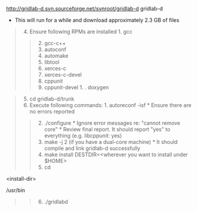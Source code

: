 http://gridlab-d.svn.sourceforge.net/svnroot/gridlab-d gridlab-d
  * This will run for a while and download approximately
2.3 GB of files
> 4. Ensure following RPMs are installed
    1. gcc
> > 2. gcc-c++
> > 3. autoconf
> > 4. automake
> > 5. libtool
> > 6. xerces-c
> > 7. xerces-c-devel
> > 8. cppunit
> > 9. cppunit-devel
    1. . doxygen

> 5. cd gridlab-d/trunk
> 6. Execute following commands:
    1. autoreconf -isf
      * Ensure there are no errors reported
> > 2. ./configure
      * Ignore error messages re: "cannot remove core"
      * Review final report. It should report "yes" to
everything (e.g. libcppunit: yes)
> > 3. make -j 2 (if you have a dual-core machine)
      * It should compile and link gridlab-d successfully
> > 4. make install DESTDIR=<wherever you want to install under $HOME>
> > 5. cd 

&lt;install-dir&gt;

/usr/bin
> > 6. ./gridlabd